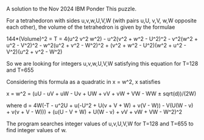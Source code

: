 A solution to the Nov 2024 IBM Ponder This puzzle.

For a tetrahedoron with sides u,v,w,U,V,W (with pairs u,U, v,V, w,W opposite each other), the volume of the tetrahedron is given by the formulae

144*(Volume)^2 = T = 4(u^2 v^2 w^2) - u^2(v^2 + w^2 - U^2)^2 - v^2(w^2 + u^2 - V^2)^2
        - w^2(u^2 + v^2 - W^2)^2 + (v^2 + w^2 - U^2)(w^2 + u^2 - V^2)(u^2 + v^2 - W^2)
		
So we are looking for integers u,v,w,U,V,W satisfying this equation for T=128 and T=655

Considering this formula as a quadratic in x = w^2, x satisfies

x = w^2 =  (uU - uV + uW - Uv + UW + vV + vW + VW - WW  ± sqrt(d))/(2W)

where d = 4W(-T - u^2U + u(-U^2 + U(v + V + W) + v(V - W)) - V(U(W - v) + v(v + V - W)))
          + (u(U - V + W) + U(W - v) + vV + vW + VW - W^2)^2		
		  
The program searches integer values of 	u,v,U,V,W for T=128 and T=655 to find integer values of w.	  
